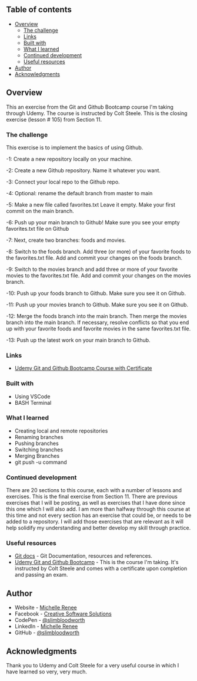 ## Table of contents

- [Overview](#overview)
  - [The challenge](#the-challenge)  
  - [Links](#links)
  - [Built with](#built-with)
  - [What I learned](#what-i-learned)
  - [Continued development](#continued-development)
  - [Useful resources](#useful-resources)
- [Author](#author)
- [Acknowledgments](#acknowledgments)

## Overview

This an exercise from the Git and Github Bootcamp course I'm taking through Udemy. The course is instructed by Colt Steele. This is the closing exercise (lesson # 105) from Section 11.

### The challenge

This exercise is to implement the basics of using Github.

-1: Create a new repository locally on your machine.

-2: Create a new Github repository. Name it whatever you want.

-3: Connect your local repo to the Github repo.

-4: Optional: rename the default branch from master to main

-5: Make a new file called favorites.txt  Leave it empty. Make your first commit on the main branch.

-6: Push up your main branch to Github! Make sure you see your empty favorites.txt file on Github

-7: Next, create two branches: foods and movies.

-8: Switch to the foods branch.  Add three (or more) of your favorite foods to the favorites.txt file.  Add and commit your changes on the foods branch.

-9: Switch to the movies branch and add three or more of your favorite movies to the favorites.txt file.  Add and commit your changes on the movies branch.

-10: Push up your foods branch to Github. Make sure you see it on Github.

-11: Push up your movies branch to Github.  Make sure you see it on Github.

-12: Merge the foods branch into the main branch.  Then merge the movies branch into the main branch.  If necessary, resolve conflicts so that you end up with your favorite foods and favorite movies in the same favorites.txt file.

-13: Push up the latest work on your main branch to Github.

### Links

- [Udemy Git and Github Bootcamp Course with Certificate](https://www.udemy.com/course/git-and-github-bootcamp/)

### Built with

- Using VSCode
- BASH Terminal

### What I learned

- Creating local and remote repositories
- Renaming branches
- Pushing branches
- Switching branches
- Merging Branches
- git push -u command

### Continued development

There are 20 sections to this course, each with a number of lessons and exercises. This is the final exercise from Section 11. There are previous exercises that I will be posting, as well as exercises that I have done since this one which I will also add. I am more than halfway through this course at this time and not every section has an exercise that could be, or needs to be added to a repository. I will add those exercises that are relevant as it will help solidify my understanding and better develop my skill through practice.

### Useful resources

- [Git docs](https://git-scm.com/doc) - Git Documentation, resources and references.
- [Udemy Git and Github Bootcamp](https://www.udemy.com/course/git-and-github-bootcamp/) - This is the course I'm taking. It's instructed by Colt Steele and comes with a certificate upon completion and passing an exam.

## Author

- Website - [Michelle Renee](https://slimbloodworth.editorx.io/portfolio)
- Facebook - [Creative Software Solutions](https://www.facebook.com/profile.php?id=100073842390690)
- CodePen - [@slimbloodworth](https://codepen.io/slimbloodworth)
- LinkedIn - [Michelle Renee](https://www.linkedin.com/in/michelle-renee-99b455187/)
- GitHub - [@slimbloodworth](https://github.com/SlimBloodworth)

## Acknowledgments

Thank you to Udemy and Colt Steele for a very useful course in which I have learned so very, very much.